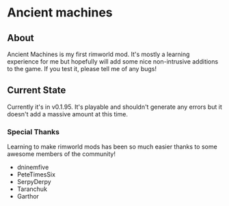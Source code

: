 # Ancient machines

## About
Ancient Machines is my first rimworld mod. It's mostly a learning experience for me but hopefully will add some nice non-intrusive additions to the game. If you test it, please tell me of any bugs!

## Current State
Currently it's in v0.1.95. It's playable and shouldn't generate any errors but it doesn't add a massive amount at this time.


### Special Thanks
 Learning to make rimworld mods has been so much easier thanks to some awesome members of the community!
* dninemfive
* PeteTimesSix
* SerpyDerpy
* Taranchuk
* Garthor
